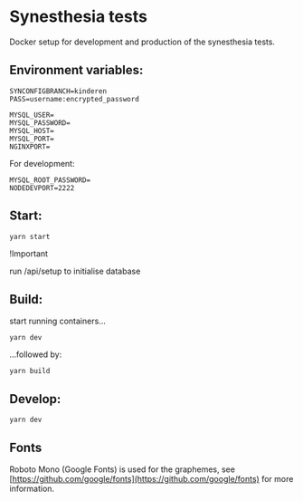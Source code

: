 # Synesthesia tests

Docker setup for development and production of the synesthesia tests.

## Environment variables:

```
SYNCONFIGBRANCH=kinderen
PASS=username:encrypted_password

MYSQL_USER=
MYSQL_PASSWORD=
MYSQL_HOST=
MYSQL_PORT=
NGINXPORT=
```

For development:

```
MYSQL_ROOT_PASSWORD=
NODEDEVPORT=2222
```

## Start:

`yarn start`

!Important 

run /api/setup to initialise database

## Build:

start running containers...

`yarn dev`

...followed by:

`yarn build`

## Develop:

`yarn dev`

## Fonts

Roboto Mono (Google Fonts) is used for the graphemes, see [https://github.com/google/fonts](https://github.com/google/fonts) for more information.
